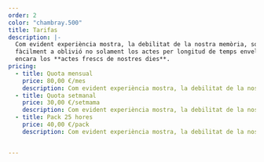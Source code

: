 ```yaml
---
order: 2
color: "chambray.500"
title: Tarifas
description: |-
  Com evident experiència mostra, la debilitat de la nostra memòria, sotsmetent
  fàcilment a oblivió no solament los actes per longitud de temps envellits, mas
  encara los **actes frescs de nostres dies**.
pricing:
  - title: Quota mensual
    price: 80,00 €/mes
    description: Com evident experiència mostra, la debilitat de la nostra memòria, sotsmetent
  - title: Quota setmanal
    price: 30,00 €/setmama
    description: Com evident experiència mostra, la debilitat de la nostra memòria, sotsmetent
  - title: Pack 25 hores
    price: 40,00 €/pack
    description: Com evident experiència mostra, la debilitat de la nostra memòria, sotsmetent


---
```



